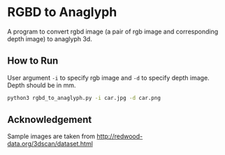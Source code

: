# RGBD to Anaglyph

A program to convert rgbd image (a pair of rgb image and corresponding depth image) to anaglyph 3d.

## How to Run

User argument `-i` to specify rgb image and `-d` to specify depth image. Depth should be in mm.

```bash
python3 rgbd_to_anaglyph.py -i car.jpg -d car.png

```

## Acknowledgement
Sample images are taken from http://redwood-data.org/3dscan/dataset.html
